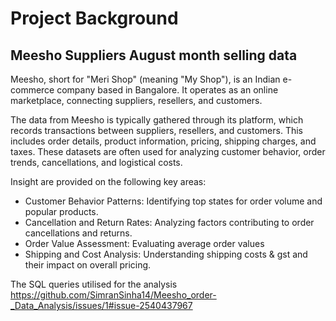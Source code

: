 # Project Background
## Meesho Suppliers August month selling data
Meesho, short for "Meri Shop" (meaning "My Shop"), is an Indian e-commerce company based in Bangalore. It operates as an online marketplace, connecting suppliers, resellers, and customers. 

The data from Meesho is typically gathered through its platform, which records transactions between suppliers, resellers, and customers. This includes order details, product information, pricing, shipping charges, and taxes. These datasets are often used for analyzing customer behavior, order trends, cancellations, and logistical costs.

Insight are provided on the following key areas:
  - Customer Behavior Patterns: Identifying top states for order volume and popular products.
  - Cancellation and Return Rates: Analyzing factors contributing to order cancellations and returns.
  - Order Value Assessment: Evaluating average order values 
  - Shipping and Cost Analysis: Understanding shipping costs & gst and their impact on overall pricing.

The SQL queries utilised for the analysis https://github.com/SimranSinha14/Meesho_order-_Data_Analysis/issues/1#issue-2540437967

